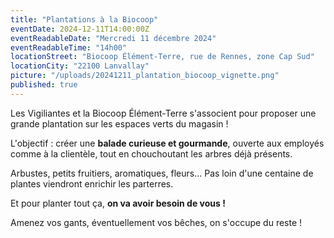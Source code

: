 ```yaml
---
title: "Plantations à la Biocoop"
eventDate: 2024-12-11T14:00:00Z
eventReadableDate: "Mercredi 11 décembre 2024"
eventReadableTime: "14h00"
locationStreet: "Biocoop Élément-Terre, rue de Rennes, zone Cap Sud"
locationCity: "22100 Lanvallay"
picture: "/uploads/20241211_plantation_biocoop_vignette.png"
published: true
---
```


Les Vigiliantes et la Biocoop Élément-Terre s'associent pour proposer une grande plantation sur les espaces verts du magasin ! 

L'objectif : créer une **balade curieuse et gourmande**, ouverte aux employés comme à la clientèle, tout en chouchoutant les arbres déjà présents.

<!--more-->

Arbustes, petits fruitiers, aromatiques, fleurs... Pas loin d'une centaine de plantes viendront enrichir les parterres. 

Et pour planter tout ça, **on va avoir besoin de vous !**

Amenez vos gants, éventuellement vos bêches, on s'occupe du reste !
